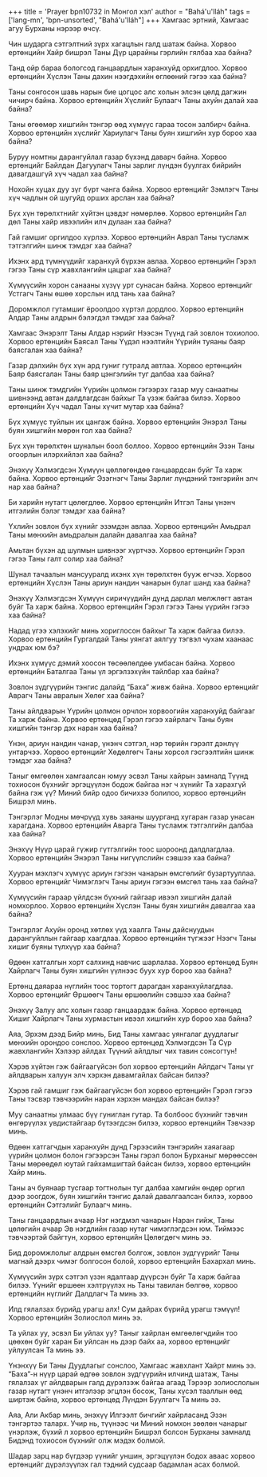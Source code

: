 +++
title = 'Prayer bpn10732 in Монгол хэл'
author = "Bahá'u'lláh"
tags = ['lang-mn', 'bpn-unsorted', "Bahá'u'lláh"]
+++
Хамгаас эртний, Хамгаас агуу Бурханы нэрээр өчсү.

Чин шударга сэтгэлтний зүрх хагацлын галд шатаж байна. Хорвоо ертөнцийн Хайр бишрэл Таны Дүр царайны гэрлийн гялбаа хаа байна?

Танд ойр бараа бологсод ганцаардлын харанхуйд орхигдлоо.  Хорвоо ертөнцийн Хүслэн Таны дахин нээгдэхийн өглөөний гэгээ хаа байна?

Таны сонгосон шавь нарын бие цогцос алс холын элсэн цөлд дагжин чичирч байна.  Хорвоо ертөнцийн Хүслийг Булаагч Таны ахуйн далай хаа байна?

Таны өгөөмөр хишгийн тэнгэр өөд хүмүүс гараа тосон залбирч байна.  Хорвоо ертөнцийн хүслийг Хариулагч Таны буян хишгийн хур бороо хаа байна?

Буруу номтны дарангуйлал газар бүхэнд даварч байна.  Хорвоо ертөнцийг Байлдан Дагуулагч Таны зарлиг лүндэн буулгах бийрийн давагдашгүй хүч чадал хаа байна?

Нохойн хуцах дуу зүг бүрт чанга байна.  Хорвоо ертөнцийг Зэмлэгч Таны хүч чадлын ой шугуйд орших арслан хаа байна?

Бүх хүн төрөлхтнийг хүйтэн цэвдэг нөмөрлөө.  Хорвоо ертөнцийн Гал дөл Таны хайр ивээлийн илч дулаан хаа байна?

Гай гамшиг оргилдоо хүрлээ.  Хорвоо ертөнцийн Аврал Таны тусламж тэтгэлгийн шинж тэмдэг хаа байна?

Ихэнх ард түмнүүдийг харанхуй бүрхэн авлаа.  Хорвоо ертөнцийн Гэрэл гэгээ Таны сүр жавхлангийн цацраг хаа байна?

Хүмүүсийн хорон санааны хүзүү урт сунасан байна.  Хорвоо ертөнцийг Устгагч Таны өшөө хорслын илд тань хаа байна?

Доромжлол гутамшиг ёроолдоо хүртэл дордлоо.  Хорвоо ертөнцийн Алдар Таны алдрын бэлэгдэл тэмдэг хаа байна?

Хамгаас Энэрэлт Таны Алдар нэрийг Нээсэн Түүнд гай зовлон тохиолоо.  Хорвоо ертөнцийн Баясал Таны Үүдэл нээлтийн Үүрийн туяаны баяр баясгалан хаа байна?

Газар дэлхийн бүх хүн ард гуниг гутралд автлаа.  Хорвоо ертөнцийн Баяр баясгалан Таны баяр цэнгэлийн туг далбаа хаа байна?

Таны шинж тэмдгийн Үүрийн цолмон гэгээрэх газар муу санаатны шивнээнд автан далдлагдсан байхыг Та үзэж байгаа билээ.  Хорвоо ертөнцийн Хүч чадал Таны хүчит мутар хаа байна?

Бүх хүмүүс туйлын их цангаж байна.  Хорвоо ертөнцийн Энэрэл Таны буян хишгийн мөрөн гол хаа байна?

Бүх хүн төрөлхтөн шуналын боол боллоо.  Хорвоо ертөнцийн Эзэн Таны огоорлын илэрхийлэл хаа байна?

Энэхүү Хэлмэгдсэн Хүмүүн цөллөгөндөө ганцаардсан буйг Та харж байна.  Хорвоо ертөнцийг Эзэгнэгч Таны Зарлиг лүндэний тэнгэрийн элч нар хаа байна?

Би харийн нутагт цөлөгдлөө.  Хорвоо ертөнцийн Итгэл Таны үнэнч итгэлийн бэлэг тэмдэг хаа байна?

Үхлийн зовлон бүх хүнийг эзэмдэн авлаа.  Хорвоо ертөнцийн Амьдрал Таны мөнхийн амьдралын далайн давалгаа хаа байна?

Амьтан бүхэн ад шулмын шивнээг хүртчээ.  Хорвоо ертөнцийн Гэрэл гэгээ Таны галт солир хаа байна?

Шунал тачаалын мансууралд ихэнх хүн төрөлхтөн бууж өгчээ.  Хорвоо ертөнцийн Хүслэн Таны ариун нандин чанарын булаг шанд хаа байна?

Энэхүү Хэлмэгдсэн Хүмүүн сиричүүдийн дунд дарлал мөлжлөгт автан буйг Та харж байна.  Хорвоо ертөнцийн Гэрэл гэгээ Таны үүрийн гэгээ хаа байна?

Надад үгээ хэлэхийг минь хориглосон байхыг Та харж байгаа билээ.  Хорвоо ертөнцийн Гургалдай Таны уянгат аялгуу тэгвэл чухам хаанаас ундрах юм бэ?

Ихэнх хүмүүс дэмий хоосон төсөөлөлдөө умбасан байна.  Хорвоо ертөнцийн Баталгаа Таны үл эргэлзэхүйн тайлбар хаа байна?

Зовлон зүдгүүрийн тэнгис далайд “Баха” живж байна.  Хорвоо ертөнцийг Аврагч Таны авралын Хөлөг хаа байна?

Таны айлдварын Үүрийн цолмон орчлон хорвоогийн харанхуйд байгааг Та харж байна.  Хорвоо ертөнцөд Гэрэл гэгээ хайрлагч Таны буян хишгийн тэнгэр дэх наран хаа байна?

Үнэн, ариун нандин чанар, үнэнч сэтгэл, нэр төрийн гэрэлт дэнлүү унтарчээ.  Хорвоо ертөнцийг Хөдөлгөгч Таны хорсол гэсгээлтийн шинж тэмдэг хаа байна?

Таныг өмгөөлөн хамгаалсан юмуу эсвэл Таны хайрын замналд Түүнд тохиосон бүхнийг эргэцүүлэн бодож байгаа нэг ч хүнийг Та харахгүй байна гэж үү?  Миний бийр одоо бичихээ болилоо, хорвоо ертөнцийн Бишрэл минь.

Тэнгэрлэг Модны мөчрүүд хувь заяаны шуурганд хугаран газар унасан харагдана.  Хорвоо ертөнцийн Аварга Таны тусламж тэтгэлгийн далбаа хаа байна?

Энэхүү Нүүр царай гүжир гүтгэлгийн тоос шороонд далдлагдлаа.  Хорвоо ертөнцийн Энэрэл Таны нигүүлслийн сэвшээ хаа байна?

Хууран мэхлэгч хүмүүс ариун гэгээн чанарын өмсгөлийг бузартууллаа.  Хорвоо ертөнцийг Чимэглэгч Таны ариун гэгээн өмсгөл тань хаа байна?

Хүмүүсийн гараар үйлдсэн бүхний гайгаар ивээл хишгийн далай номхорлоо.   Хорвоо ертөнцийн Хүслэн Таны буян хишгийн давалгаа хаа байна?

Тэнгэрлэг Ахуйн оронд хөтлөх үүд хаалга Таны дайснуудын дарангуйллын гайгаар хаагдлаа.  Хорвоо ертөнцийн түгжээг Нээгч Таны хишиг буяны түлхүүр хаа байна?

Өдөөн хатгалгын хорт салхинд навчис шарлалаа.  Хорвоо ертөнцөд Буян Хайрлагч Таны буян хишгийн үүлнээс буух хур бороо хаа байна?

Ертөнц даяараа нүглийн тоос тортогт дарагдан харанхуйлагдлаа.   Хорвоо ертөнцийг Өршөөгч Таны өршөөлийн сэвшээ хаа байна?

Энэхүү Залуу алс холын газар ганцаардаж байна.  Хорвоо ертөнцөд Хишиг Хайрлагч Таны хурмастын ивээл хишгийн хур бороо хаа байна?

Аяа, Эрхэм дээд Бийр минь, Бид Таны хамгаас уянгалаг дуудлагыг мөнхийн орондоо сонслоо.  Хорвоо ертөнцөд Хэлмэгдсэн Та Сүр жавхлангийн Хэлээр айлдах Түүний айлдлыг чих тавин сонсогтун!

Хэрэв хүйтэн гэж байгаагүйсэн бол хорвоо ертөнцийн Айлдагч Таны үг айлдварын халуун элч хэрхэн давамгайлах байсан билээ?

Хэрэв гай гамшиг гэж байгаагүйсэн бол хорвоо ертөнцийн Гэрэл гэгээ Таны тэсвэр тэвчээрийн наран хэрхэн мандах байсан билээ?

Муу санаатны улмаас бүү гуниглан гутар.  Та болбоос бүхнийг тэвчин өнгөрүүлэх увдистайгаар бүтээгдсэн билээ, хорвоо ертөнцийн Тэвчээр минь.

Өдөөн хатгагчдын харанхуйн дунд Гэрээсийн тэнгэрийн хаяагаар үүрийн цолмон болон гэгээрсэн Таны гэрэл болон Бурханыг мөрөөссөн Таны мөрөөдөл юутай гайхамшигтай байсан билээ, хорвоо ертөнцийн Хайр минь.

Таны ач буянаар тусгаар тогтнолын туг далбаа хамгийн өндөр оргил дээр зоогдож, буян хишгийн тэнгис далай давалгаалсан билээ, хорвоо ертөнцийн Сэтгэлийг Булаагч минь.

Таны ганцаардлын ачаар Нэг нэгдмэл чанарын Наран гийж, Таны цөлөгийн ачаар Эв нэгдлийн газар нутаг чимэглэгдсэн юм.  Тиймээс тэвчээртэй байгтун, хорвоо ертөнцийн Цөлөгдөгч минь ээ.

Бид доромжлолыг алдрын өмсгөл болгож, зовлон зүдгүүрийг Таны магнай дээрх чимэг болгосон болой, хорвоо ертөнцийн Бахархал минь.

Хүмүүсийн зүрх сэтгэл үзэн ядалтаар дүүрсэн буйг Та харж байгаа билээ.  Үүнийг өршөөн хэлтрүүлэх нь Таны тавилан бөлгөө, хорвоо ертөнцийн нүглийг Далдлагч Та минь ээ. 

Илд гялалзах бүрийд урагш алх! Сум дайрах бүрийд урагш тэмүүл! Хорвоо ертөнцийн Золиослол минь ээ. 

Та уйлах уу, эсвэл Би уйлах уу?  Таныг хайрлан өмгөөлөгчдийн тоо цөөхөн буйг харан Би уйлсан нь дээр байх аа, хорвоо ертөнцийг уйлуулсан Та минь ээ.  

Үнэнхүү Би Таны Дуудлагыг сонслоо, Хамгаас жавхлант Хайрт минь ээ.  “Баха”-н  нүүр царай өдгөө зовлон зүдгүүрийн илчинд шатаж, Таны гялалзах үг айлдварын галд дүрэлзэж байгаа агаад Тэрээр золиослолын газар нутагт үнэнч итгэлээр эгцлэн босож, Таны хүсэл тааллын өөд ширтэж байна, хорвоо ертөнцөд Лүндэн Буулгагч Та минь ээ.  

Аяа, Али Акбар минь, энэхүү Илгээлт бичгийг хайрласанд Эзэн тэнгэртээ таларх.  Учир нь, түүнээс чи Миний номхон зөөлөн чанарыг үнэрлэж, бүхий л хорвоо ертөнцийн Бишрэл болсон Бурханы замналд Бидэнд тохиосон бүхнийг олж мэдэх болмой.  

Шадар зарц нар бүгдээр үүнийг уншин, эргэцүүлэн бодох аваас хорвоо ертөнцийг дүрэлзүүлэх гал тэдний судсаар бадамлан асах болмой.
